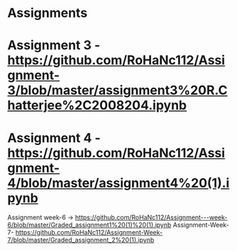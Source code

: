 # Assignments
# Assignment 3 - https://github.com/RoHaNc112/Assignment-3/blob/master/assignment3%20R.Chatterjee%2C2008204.ipynb
# Assignment 4 - https://github.com/RoHaNc112/Assignment-4/blob/master/assignment4%20(1).ipynb
Assignment week-6 -> https://github.com/RoHaNc112/Assignment---week-6/blob/master/Graded_assignment1%20(1)%20(1).ipynb
Assignment-Week-7- https://github.com/RoHaNc112/Assignment-Week-7/blob/master/Graded_assignment_2%20(1).ipynb
